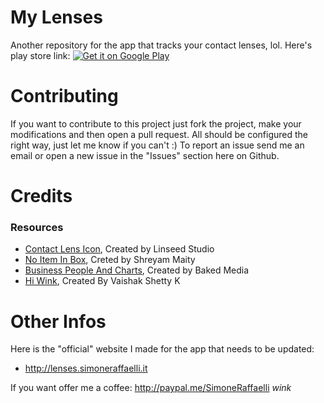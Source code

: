# My Lenses
Another repository for the app that tracks your contact lenses, lol. Here's play store link:
<a href='https://play.google.com/store/apps/details?id=com.raffinato.contactlensreminder&pcampaignid=MKT-Other-global-all-co-prtnr-py-PartBadge-Mar2515-1'><img alt='Get it on Google Play' src='https://play.google.com/intl/en_us/badges/images/generic/en_badge_web_generic.png'/></a>

# Contributing
If you want to contribute to this project just fork the project, make your modifications and then open a pull request. All should be configured the right way, just let me know if you can't :)
To report an issue send me an email or open a new issue in the "Issues" section here on Github.

# Credits
### Resources
* [Contact Lens Icon](https://thenounproject.com/icon/contact-lens-2469828/), Created by Linseed Studio
* [No Item In Box](https://lottiefiles.com/animations/no-item-in-box-gyikLmxSKa), Creted by Shreyam Maity
* [Business People And Charts](https://lottiefiles.com/animations/business-people-and-charts-NNwRnYI6Rb), Created by Baked Media
* [Hi Wink](https://lottiefiles.com/animations/hi-wink-E5hTqcTp2k), Created By Vaishak Shetty K
  
# Other Infos
Here is the "official" website I made for the app that needs to be updated:
* http://lenses.simoneraffaelli.it

If you want offer me a coffee: http://paypal.me/SimoneRaffaelli *wink*

  
